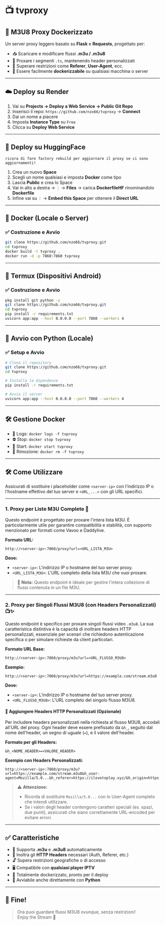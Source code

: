 # 📺 tvproxy

## 🚀 M3U8 Proxy Dockerizzato

Un server proxy leggero basato su **Flask** e **Requests**, progettato per:

- 📥 Scaricare e modificare flussi **.m3u / .m3u8**
- 🔁 Proxare i segmenti `.ts`, mantenendo header personalizzati
- 🚫 Superare restrizioni come **Referer**, **User-Agent**, ecc.
- 🐳 Essere facilmente **dockerizzabile** su qualsiasi macchina o server

---

## ☁️ Deploy su Render

1. Vai su **Projects → Deploy a Web Service → Public Git Repo**
2. Inserisci il repo: `https://github.com/nzo66/tvproxy` → **Connect**
3. Dai un nome a piacere
4. Imposta **Instance Type** su `Free`
5. Clicca su **Deploy Web Service**

---

## 🤗 Deploy su HuggingFace

`ricora di fare factory rebuild per aggiornare il proxy se ci sono aggiornamenti!`

1. Crea un nuovo **Space**
2. Scegli un nome qualsiasi e imposta **Docker** come tipo
3. Lascia **Public** e crea lo Space
4. Vai in alto a destra → `⋮` → **Files** → carica **DockerfileHF** rinominandolo **Dockerfile**
5. Infine vai su `⋮` → **Embed this Space** per ottenere il **Direct URL**

---

## 🐳 Docker (Locale o Server)

### ✅ Costruzione e Avvio

```bash
git clone https://github.com/nzo66/tvproxy.git
cd tvproxy
docker build -t tvproxy .
docker run -d -p 7860:7860 tvproxy
```

---

## 🐧 Termux (Dispositivi Android)

### ✅ Costruzione e Avvio

```bash
pkg install git python -y
git clone https://github.com/nzo66/tvproxy.git
cd tvproxy
pip install -r requirements.txt
uvicorn app:app --host 0.0.0.0 --port 7860 --workers 4
```

---

## 🐍 Avvio con Python (Locale)

### ✅ Setup e Avvio

```bash
# Clona il repository
git clone https://github.com/nzo66/tvproxy.git
cd tvproxy

# Installa le dipendenze
pip install -r requirements.txt

# Avvia il server
uvicorn app:app --host 0.0.0.0 --port 7860 --workers 4
```

---

## 🛠️ Gestione Docker

- 📄 Logs: `docker logs -f tvproxy`
- ⛔ Stop: `docker stop tvproxy`
- 🔄 Start: `docker start tvproxy`
- 🧹 Rimozione: `docker rm -f tvproxy`

---

## 🛠️ Come Utilizzare

Assicurati di sostituire i placeholder come `<server-ip>` con l'indirizzo IP o l'hostname effettivo del tuo server e `<URL_...>` con gli URL specifici.

---

### 1. Proxy per Liste M3U Complete 📡

Questo endpoint è progettato per proxare l'intera lista M3U. È particolarmente utile per garantire compatibilità e stabilità, con supporto menzionato per formati come Vavoo e Daddylive.

**Formato URL:**
```text
http://<server-ip>:7860/proxy?url=<URL_LISTA_M3U>
```

**Dove:**
-   `<server-ip>`: L'indirizzo IP o hostname del tuo server proxy.
-   `<URL_LISTA_M3U>`: L'URL completo della lista M3U che vuoi proxare.

> 📝 **Nota:** Questo endpoint è ideale per gestire l'intera collezione di flussi contenuta in un file M3U.

---

### 2. Proxy per Singoli Flussi M3U8 (con Headers Personalizzati) 📺✨

Questo endpoint è specifico per proxare singoli flussi video `.m3u8`. La sua caratteristica distintiva è la capacità di inoltrare headers HTTP personalizzati, essenziale per scenari che richiedono autenticazione specifica o per simulare richieste da client particolari.

**Formato URL Base:**
```text
http://<server-ip>:7860/proxy/m3u?url=<URL_FLUSSO_M3U8>
```

**Esempio:**
```text
http://<server-ip>:7860/proxy/m3u?url=https://example.com/stream.m3u8
```

**Dove:**
-   `<server-ip>`: L'indirizzo IP o hostname del tuo server proxy.
-   `<URL_FLUSSO_M3U8>`: L'URL completo del singolo flusso M3U8.

#### 🎯 Aggiungere Headers HTTP Personalizzati (Opzionale)

Per includere headers personalizzati nella richiesta al flusso M3U8, accodali all'URL del proxy. Ogni header deve essere prefissato da `&h_`, seguito dal nome dell'header, un segno di uguale (`=`), e il valore dell'header.

**Formato per gli Headers:**
```text
&h_<NOME_HEADER>=<VALORE_HEADER>
```

**Esempio con Headers Personalizzati:**
```text
http://<server-ip>:7860/proxy/m3u?url=https://example.com/stream.m3u8&h_user-agent=Mozilla/5.0...&h_referer=https://ilovetoplay.xyz/&h_origin=https://ilovetoplay.xyz
```

> ⚠️ **Attenzione:**
> - Ricorda di sostituire `Mozilla/5.0...` con lo User-Agent completo che intendi utilizzare.
> - Se i valori degli header contengono caratteri speciali (es. spazi, due punti), assicurati che siano correttamente URL-encoded per evitare errori.

---

## ✅ Caratteristiche

- 📁 Supporta **.m3u** e **.m3u8** automaticamente
- 🧾 Inoltra gli **HTTP Headers** necessari (Auth, Referer, etc.)
- 🔓 Supera restrizioni geografiche o di accesso
- 🖥️ Compatibile con **qualsiasi player IPTV**
- 🐳 Totalmente dockerizzato, pronto per il deploy
- 🐍 Avviabile anche direttamente con **Python**

---

## 🎉 Fine!

> Ora puoi guardare flussi M3U8 ovunque, senza restrizioni!  
> Enjoy the Stream 🚀